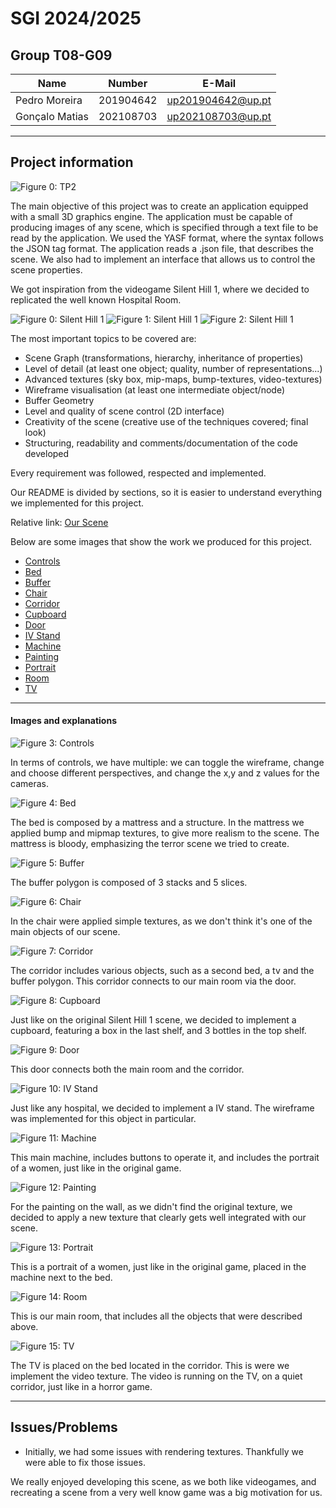 # SGI 2024/2025

## Group T08-G09
| Name             | Number    | E-Mail             |
| ---------------- | --------- | ------------------ |
| Pedro Moreira        | 201904642 | up201904642@up.pt                |
| Gonçalo Matias         | 202108703 | up202108703@up.pt                |

----

## Project information

![Figure 0: TP2](./screenshots/tp2.jpg)

The main objective of this project was to create an application equipped with a small 3D graphics engine. The application must be capable of producing images of any scene, which is specified through a text file to be read by the application. We used the YASF format, where the syntax follows the JSON tag format. The application reads a .json file, that describes the scene. We also had to implement an interface that allows us to control the scene properties. 

We got inspiration from the videogame Silent Hill 1, where we decided to replicated the well known Hospital Room.

![Figure 0: Silent Hill 1](./screenshots/silenthill1.jpg)
![Figure 1: Silent Hill 1](./screenshots/silenthill11.jpg)
![Figure 2: Silent Hill 1](./screenshots/silenthill111.jpg)

The most important topics to be covered are:

- Scene Graph (transformations, hierarchy, inheritance of properties)
- Level of detail (at least one object; quality, number of representations...)
- Advanced textures (sky box, mip-maps, bump-textures, video-textures)
- Wireframe visualisation (at least one intermediate object/node)
- Buffer Geometry
- Level and quality of scene control (2D interface)
- Creativity of the scene (creative use of the techniques covered; final look)
- Structuring, readability and comments/documentation of the code developed

Every requirement was followed, respected and implemented. 

Our README is divided by sections, so it is easier to understand everything we implemented for this project. 

Relative link: 
[Our Scene](tp2/scenes/room/room.json)


Below are some images that show the work we produced for this project. 

 - [Controls](#camera-controls)
 - [Bed](#bed)
 - [Buffer](#buffer)
 - [Chair](#chair)
 - [Corridor](#corridor)
 - [Cupboard](#cupboard)
 - [Door](#door)
 - [IV Stand](#stand)
 - [Machine](#machine)
 - [Painting](#painting)
 - [Portrait](#portrait)
 - [Room](#room)
 - [TV](#tv)



----

#### Images and explanations

![Figure 3: Controls](./screenshots/controls.jpg)

In terms of controls, we have multiple: we can toggle the wireframe, change and choose different perspectives, and change the x,y and z values for the cameras. 

![Figure 4: Bed](./screenshots/bed.jpg)

The bed is composed by a mattress and a structure. In the mattress we applied bump and mipmap textures, to give more realism to the scene. The mattress is bloody, emphasizing the terror scene we tried to create. 

![Figure 5: Buffer](./screenshots/buffer.jpg)

The buffer polygon is composed of 3 stacks and 5 slices. 

![Figure 6: Chair](./screenshots/chair.jpg)

In the chair were applied simple textures, as we don't think it's one of the main objects of our scene.

![Figure 7: Corridor](./screenshots/corridor.jpg)

The corridor includes various objects, such as a second bed, a tv and the buffer polygon. This corridor connects to our main room via the door. 

![Figure 8: Cupboard](./screenshots/cupboard.jpg)

Just like on the original Silent Hill 1 scene, we decided to implement a cupboard, featuring a box in the last shelf, and 3 bottles in the top shelf. 

![Figure 9: Door](./screenshots/door.jpg)

This door connects both the main room and the corridor. 

![Figure 10: IV Stand](./screenshots/ivstand.jpg)

Just like any hospital, we decided to implement a IV stand. The wireframe was implemented for this object in particular. 

![Figure 11: Machine](./screenshots/machine.jpg)

This main machine, includes buttons to operate it, and includes the portrait of a women, just like in the original game. 

![Figure 12: Painting](./screenshots/painting.jpg)

For the painting on the wall, as we didn't find the original texture, we decided to apply a new texture that clearly gets well integrated with our scene. 

![Figure 13: Portrait](./screenshots/portrait.jpg)

This is a portrait of a women, just like in the original game, placed in the machine next to the bed.

![Figure 14: Room](./screenshots/room.jpg)

This is our main room, that includes all the objects that were described above.

![Figure 15: TV](./screenshots/TV.jpg)

The TV is placed on the bed located in the corridor. This is were we implement the video texture. The video is running on the TV, on a quiet corridor, just like in a horror game. 


----
## Issues/Problems

- Initially, we had some issues with rendering textures. Thankfully we were able to fix those issues. 

We really enjoyed developing this scene, as we both like videogames, and recreating a scene from a very well know game was a big motivation for us. 